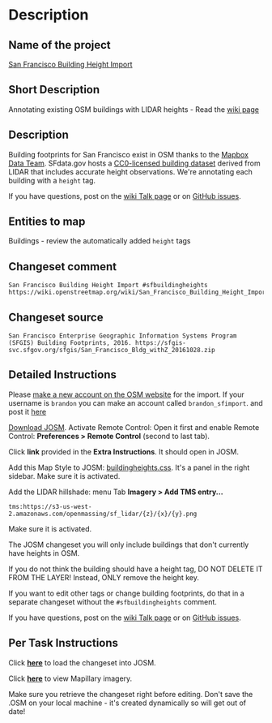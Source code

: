 # Description

## Name of the project

[San Francisco Building Height Import](http://tasks.openstreetmap.us/project/71)

## Short Description

Annotating existing OSM buildings with LIDAR heights - Read the [wiki page](https://wiki.openstreetmap.org/wiki/San_Francisco_Building_Height_Import)

## Description

Building footprints for San Francisco exist in OSM thanks to the [Mapbox Data Team](https://wiki.openstreetmap.org/wiki/Mapbox#Mapbox_Data_Team). SFdata.gov hosts a [CC0-licensed building dataset](https://sfgis-svc.sfgov.org/sfgis/San_Francisco_Bldg_withZ_20161028.zip) derived from LIDAR that includes accurate height observations. We're annotating each building with a `height` tag.

If you have questions, post on the [wiki Talk page](https://wiki.openstreetmap.org/wiki/Talk:San_Francisco_Building_Height_Import) or on [GitHub issues](https://github.com/bdon/sf_building_height_import/issues).

## Entities to map

Buildings - review the automatically added `height` tags

## Changeset comment

```
San Francisco Building Height Import #sfbuildingheights https://wiki.openstreetmap.org/wiki/San_Francisco_Building_Height_Import
```

## Changeset source

```
San Francisco Enterprise Geographic Information Systems Program (SFGIS) Building Footprints, 2016. https://sfgis-svc.sfgov.org/sfgis/San_Francisco_Bldg_withZ_20161028.zip
```

## Detailed Instructions

Please [make a new account on the OSM website](https://www.openstreetmap.org/user/new) for the import. If your username is `brandon` you can make an account called `brandon_sfimport`. and post it [here](https://github.com/osmlab/sf_building_height_import/issues/23)

[Download JOSM](https://josm.openstreetmap.de). Activate Remote Control:  Open it first and enable Remote Control: **Preferences > Remote Control** (second to last tab).

Click **link** provided in the **Extra Instructions**. It should open in JOSM.

Add this Map Style to JOSM: [buildingheights.css](https://raw.githubusercontent.com/osmlab/sf_building_height_import/master/buildingheights.css). It's a panel in the right sidebar. Make sure it is activated. 

Add the LIDAR hillshade: menu Tab **Imagery > Add TMS entry...**

```
tms:https://s3-us-west-2.amazonaws.com/openmassing/sf_lidar/{z}/{x}/{y}.png
```

Make sure it is activated.

The JOSM changeset you will only include buildings that don't currently have heights in OSM.

If you do not think the building should have a height tag, DO NOT DELETE IT FROM THE LAYER! Instead, ONLY remove the height key.

If you want to edit other tags or change building footprints, do that in a separate changeset without the `#sfbuildingheights` comment.

If you have questions, post on the [wiki Talk page](https://wiki.openstreetmap.org/wiki/Talk:San_Francisco_Building_Height_Import) or on [GitHub issues](https://github.com/bdon/sf_building_height_import/issues).

## Per Task Instructions

Click **[here](http://localhost:8111/import?new_layer=true&url={import_url})** to load the changeset into JOSM.

Click **[here](http://tiles.openmassing.org/api/mapillary?url={import_url})** to view Mapillary imagery.

Make sure you retrieve the changeset right before editing. Don't save the .OSM on your local machine - it's created dynamically so will get out of date!
